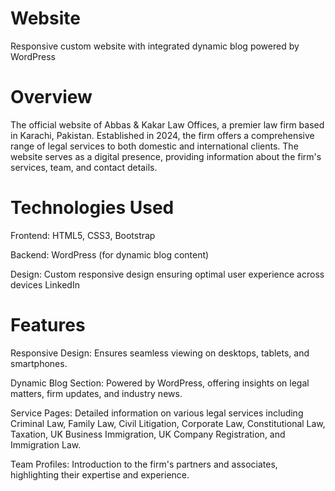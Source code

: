 # Website
Responsive custom website with integrated dynamic blog powered by WordPress

# Overview
The official website of Abbas & Kakar Law Offices, a premier law firm based in Karachi, Pakistan. Established in 2024, the firm offers a comprehensive range of legal services to both domestic and international clients. The website serves as a digital presence, providing information about the firm's services, team, and contact details.

# Technologies Used

Frontend: HTML5, CSS3, Bootstrap

Backend: WordPress (for dynamic blog content)

Design: Custom responsive design ensuring optimal user experience across devices
LinkedIn

# Features

Responsive Design: Ensures seamless viewing on desktops, tablets, and smartphones.

Dynamic Blog Section: Powered by WordPress, offering insights on legal matters, firm updates, and industry news.

Service Pages: Detailed information on various legal services including Criminal Law, Family Law, Civil Litigation, Corporate Law, Constitutional Law, Taxation, UK Business Immigration, UK Company Registration, and Immigration Law.

Team Profiles: Introduction to the firm's partners and associates, highlighting their expertise and experience.


